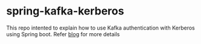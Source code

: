 # spring-kafka-kerberos
This repo intented to explain how to use Kafka authentication with Kerberos using Spring boot. Refer [blog](http://www.techsams.com/java/spring/kafka/spring-kafka-integration-with-kerberos-authentication.html) for more details
